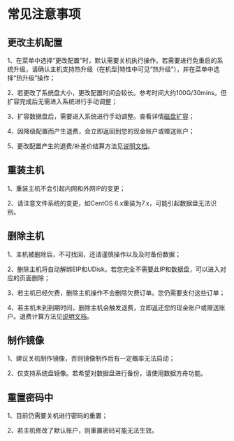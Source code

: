 

# 常见注意事项

## 更改主机配置

1、在菜单中选择“更改配置”时，默认需要关机执行操作。若需要进行免重启的系统升级，请确认主机支持热升级（在机型|特性中可见“热升级”），并在菜单中选择“热升级”操作；

2、若更改了系统盘大小，更改配置时间会较长。参考时间大约100G/30mins。但扩容完成后无需进入系统进行手动调整；

3、扩容数据盘后，需要进入系统进行手动调整。查看详情[磁盘扩容](uhost/guide/disk#磁盘扩容)；

4、因降级配置而产生退费，会立即返回到您的现金账户或赠送账户；

5、更改配置产生的退费/补差价结算方法见[说明文档](uhost/buy/configuration)。

## 重装主机

1、重装主机不会引起内网和外网IP的变更；

2、请注意文件系统的变更，如CentOS 6.x重装为7.x，可能引起数据盘无法识别。

## 删除主机

1、主机被删除后，不可找回，还请谨慎操作以及及时备份数据；

2、删除主机将自动解绑EIP和UDisk。若您完全不需要此IP和数据盘，可以进入对应的页面删除；

3、若主机已经欠费，删除主机操作不会删除欠费订单。您仍需要支付这些订单；

4、若主机未到到期时间，删除主机会触发退费，立即返还您的现金账户或赠送账户。退费计算方法见[说明文档](uhost/buy/configuration)。

## 制作镜像

1、建议关机制作镜像，否则镜像制作后有一定概率无法启动；

2、仅支持系统盘镜像。若希望对数据盘进行备份，请使用数据方舟功能。

## 重置密码中

1、目前仍需要关机进行密码的重置；

2、若主机修改了默认账户，则重置密码可能无法生效。
